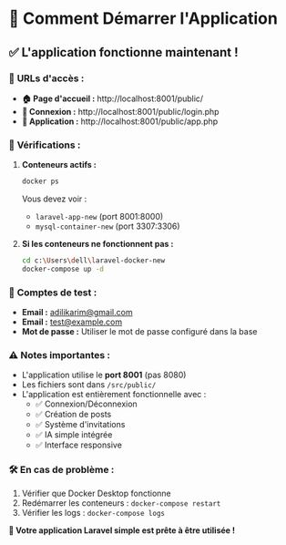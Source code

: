 # 🚀 Comment Démarrer l'Application

## ✅ L'application fonctionne maintenant !

### 📍 **URLs d'accès :**

- **🏠 Page d'accueil :** http://localhost:8001/public/
- **🔐 Connexion :** http://localhost:8001/public/login.php  
- **📱 Application :** http://localhost:8001/public/app.php

### 🔧 **Vérifications :**

1. **Conteneurs actifs :**
   ```bash
   docker ps
   ```
   Vous devez voir :
   - `laravel-app-new` (port 8001:8000)
   - `mysql-container-new` (port 3307:3306)

2. **Si les conteneurs ne fonctionnent pas :**
   ```bash
   cd c:\Users\dell\laravel-docker-new
   docker-compose up -d
   ```

### 👤 **Comptes de test :**
- **Email :** adilikarim@gmail.com
- **Email :** test@example.com  
- **Mot de passe :** Utiliser le mot de passe configuré dans la base

### ⚠️ **Notes importantes :**
- L'application utilise le **port 8001** (pas 8080)
- Les fichiers sont dans `/src/public/`
- L'application est entièrement fonctionnelle avec :
  - ✅ Connexion/Déconnexion
  - ✅ Création de posts
  - ✅ Système d'invitations
  - ✅ IA simple intégrée
  - ✅ Interface responsive

### 🛠️ **En cas de problème :**
1. Vérifier que Docker Desktop fonctionne
2. Redémarrer les conteneurs : `docker-compose restart`
3. Vérifier les logs : `docker-compose logs`

**🎉 Votre application Laravel simple est prête à être utilisée !**
